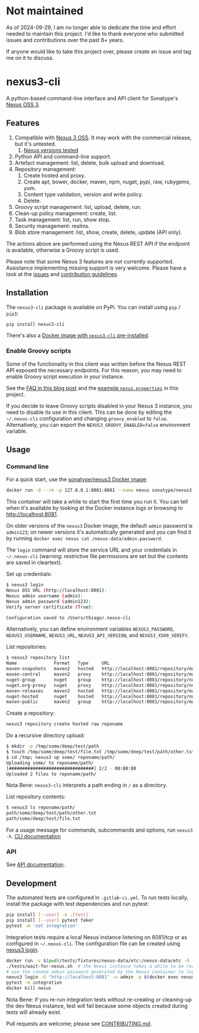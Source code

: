 # Not maintained

As of 2024-09-29, I am no longer able to dedicate the time and effort needed to maintain this project. I'd like to thank everyone who submitted issues and contributions over the past 6+ years.

If anyone would like to take this project over, please create an issue and tag me on it to discuss.

# nexus3-cli

A python-based command-line interface and API client for Sonatype's [Nexus
OSS 3](https://www.sonatype.com/download-oss-sonatype).

## Features

1. Compatible with [Nexus 3 OSS](https://www.sonatype.com/download-oss-sonatype). It may work with the commercial release, but it's untested.
   1. [Nexus versions tested](https://gitlab.com/thiagocsf/nexus3-cli/-/blob/master/.gitlab-ci.yml#L103-116)
1. Python API and command-line support.
1. Artefact management: list, delete, bulk upload and download.
1. Repository management:
   1. Create hosted and proxy.
   1. Create apt, bower, docker, maven, npm, nuget, pypi, raw, rubygems, yum.
   1. Content type validation, version and write policy.
   1. Delete.
1. Groovy script management: list, upload, delete, run.
1. Clean-up policy management: create, list.
1. Task management: list, run, show stop.
1. Security management: realms.
1. Blob store management: list, show, create, delete, update (API only).

The actions above are performed using the Nexus REST API if the endpoint is
available, otherwise a Groovy script is used.

Please note that some Nexus 3 features are not currently supported. Assistance
implementing missing support is very welcome. Please have a look at the
[issues](https://gitlab.com/thiagocsf/nexus3-cli/-/issues)
and [contribution guidelines](https://gitlab.com/thiagocsf/nexus3-cli/-/blob/master/CONTRIBUTING.md).

## Installation

The `nexus3-cli` package is available on PyPi. You can install using `pip` / `pip3`:

```bash
pip install nexus3-cli
```

There's also a [Docker image with `nexus3-cli` 
pre-installed](https://gitlab.com/thiagocsf/docker-nexus3-cli).

### Enable Groovy scripts

Some of the functionality in this client was written before the Nexus REST API 
exposed the necessary endpoints. For this reason, you may need to enable Groovy
script execution in your instance.

See the [FAQ in this blog post](https://support.sonatype.com/hc/en-us/articles/360045220393-Scripting-Nexus-Repository-Manager-3)
and the [example `nexus.properties`](https://gitlab.com/thiagocsf/nexus3-cli/-/blob/master/tests/fixtures/nexus-data/etc/nexus.properties) in this project.

If you decide to leave Groovy scripts disabled in your Nexus 3 instance, you need to disable its
use in this client. This can be done by editing the `~/.nexus-cli` configuration and changing
`groovy_enabled` to `false`. Alternatively, you can export the `NEXUS3_GROOVY_ENABLED=false`
environment variable.

## Usage

### Command line

For a quick start, use the [sonatype/nexus3 Docker image](https://hub.docker.com/r/sonatype/nexus3/):

```bash
docker run -d --rm -p 127.0.0.1:8081:8081 --name nexus sonatype/nexus3
```

This container will take a while to start the first time you run it. You can
tell when it's available by looking at the Docker instance logs or browsing to
[http://localhost:8081](http://localhost:8081).

On older versions of the `nexus3` Docker image, the default `admin` password is
`admin123`; on newer versions it's automatically generated and you can find it
by running `docker exec nexus cat /nexus-data/admin.password`.

The `login` command will store the service URL and your credentials in
`~/.nexus-cli` (warning: restrictive file permissions are set but the contents
are saved in cleartext).

Set up credentials:

```bash
$ nexus3 login
Nexus OSS URL (http://localhost:8081):
Nexus admin username (admin):
Nexus admin password (admin123):
Verify server certificate (True):

Configuration saved to /Users/thiago/.nexus-cli
```

Alternatively, you can define environment variables ``NEXUS3_PASSWORD``, ``NEXUS3_USERNAME``, ``NEXUS3_URL``, ``NEXUS3_API_VERSION``, and ``NEXUS3_X509_VERIFY``.



List repositories:

```bash
$ nexus3 repository list
Name              Format   Type     URL
maven-snapshots   maven2   hosted   http://localhost:8081/repository/maven-snapshots
maven-central     maven2   proxy    http://localhost:8081/repository/maven-central
nuget-group       nuget    group    http://localhost:8081/repository/nuget-group
nuget.org-proxy   nuget    proxy    http://localhost:8081/repository/nuget.org-proxy
maven-releases    maven2   hosted   http://localhost:8081/repository/maven-releases
nuget-hosted      nuget    hosted   http://localhost:8081/repository/nuget-hosted
maven-public      maven2   group    http://localhost:8081/repository/maven-public
```

Create a repository:

```bash
nexus3 repository create hosted raw reponame
```

Do a recursive directory upload:

```bash
$ mkdir -p /tmp/some/deep/test/path
$ touch /tmp/some/deep/test/file.txt /tmp/some/deep/test/path/other.txt
$ cd /tmp; nexus3 up some/ reponame/path/
Uploading some/ to reponame/path/
[################################] 2/2 - 00:00:00
Uploaded 2 files to reponame/path/
```

Nota Bene: `nexus3-cli` interprets a path ending in `/` as a directory.

List repository contents:

```bash
$ nexus3 ls reponame/path/
path/some/deep/test/path/other.txt
path/some/deep/test/file.txt
```

For a usage message for commands, subcommands and options, run `nexus3 -h`.
[CLI documentation](https://nexus3-cli.readthedocs.io/en/latest/cli.html)

### API

See [API documentation](https://nexus3-cli.readthedocs.io/en/latest/api.html).

## Development

The automated tests are configured in `.gitlab-ci.yml`. To run tests locally,
install the package with test dependencies and run pytest:

```bash
pip install [--user] -e .[test]
pip install [--user] pytest faker
pytest -m 'not integration'
```

Integration tests require a local Nexus instance listening on 8081/tcp or as
configured in `~/.nexus-cli`. The configuration file can be created using
[nexus3 login](https://nexus3-cli.readthedocs.io/en/latest/cli.html#nexus3-login).

```bash
docker run -v $(pwd)/tests/fixtures/nexus-data/etc:/nexus-data/etc -d --rm -p 127.0.0.1:8081:8081 --name nexus sonatype/nexus3
./tests/wait-for-nexus.sh  # the Nexus instance takes a while to be ready
# use the random admin password generated by the Nexus container to login
nexus3 login -U "http://localhost:8081" -u admin -p $(docker exec nexus cat /nexus-data/admin.password) --no-x509_verify
pytest -m integration
docker kill nexus
```

Nota Bene: if you re-run integration tests without re-creating or cleaning-up the
dev Nexus instance, test will fail because some objects created during tests will
already exist.

Pull requests are welcome; please see [CONTRIBUTING.md](CONTRIBUTING.md).
